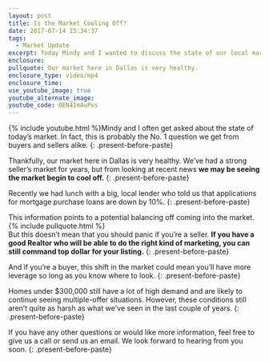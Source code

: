 ```yaml
---
layout: post
title: Is the Market Cooling Off?
date: 2017-07-14 15:34:37
tags:
  - Market Update
excerpt: Today Mindy and I wanted to discuss the state of our local market and what it means for your real estate transaction.
enclosure:
pullquote: Our market here in Dallas is very healthy.
enclosure_type: video/mp4
enclosure_time:
use_youtube_image: true
youtube_alternate_image:
youtube_code: OEN4ImAuPvs
---
```



{% include youtube.html %}Mindy and I often get asked about the state of today’s market. In fact, this is probably the No. 1 question we get from buyers and sellers alike.
{: .present-before-paste}

Thankfully, our market here in Dallas is very healthy. We’ve had a strong seller’s market for years, but from looking at recent news **we may be seeing the market begin to cool off.**
{: .present-before-paste}

Recently we had lunch with a big, local lender who told us that applications for mortgage purchase loans are down by 10%.
{: .present-before-paste}

This information points to a potential balancing off coming into the market.
<br>{% include pullquote.html %}
<br>But this doesn’t mean that you should panic if you’re a seller.&nbsp;**If you have a good Realtor who will be able to do the right kind of marketing, you can still command top dollar for your listing.**
{: .present-before-paste}

And if you’re a buyer, this shift in the market could mean you’ll have more leverage so long as you know where to look.
{: .present-before-paste}

Homes under $300,000 still have a lot of high demand and are likely to continue seeing multiple-offer situations. However, these conditions still aren’t quite as harsh as what we've seen in the last couple of years.
{: .present-before-paste}

If you have any other questions or would like more information, feel free to give us a call or send us an email. We look forward to hearing from you soon.
{: .present-before-paste}